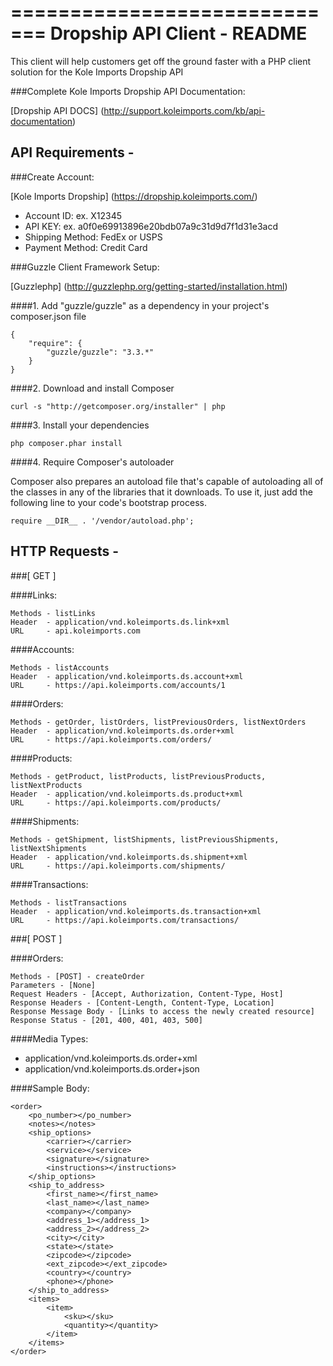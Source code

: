 =============================
Dropship API Client - README
=============================

This client will help customers get off the ground faster with a PHP client solution for the Kole Imports Dropship API

###Complete Kole Imports Dropship API Documentation:

[Dropship API DOCS] (http://support.koleimports.com/kb/api-documentation)

API Requirements -
-------------------------------------------------------------

###Create Account:

[Kole Imports Dropship] (https://dropship.koleimports.com/)

* Account ID: ex. X12345
* API KEY: ex. a0f0e69913896e20bdb07a9c31d9d7f1d31e3acd
* Shipping Method: FedEx or USPS
* Payment Method: Credit Card

###Guzzle Client Framework Setup:

[Guzzlephp] (http://guzzlephp.org/getting-started/installation.html)

####1. Add "guzzle/guzzle" as a dependency in your project's composer.json file

	{
		"require": {
			"guzzle/guzzle": "3.3.*"
		}
	}

####2. Download and install Composer

	curl -s "http://getcomposer.org/installer" | php

####3. Install your dependencies

	php composer.phar install

####4. Require Composer's autoloader

Composer also prepares an autoload file that's capable of autoloading all of the classes in any of the libraries that it downloads. To use it, just add the following line to your code's bootstrap process.

	require __DIR__ . '/vendor/autoload.php';


HTTP Requests -
------------------------

###[ GET ]

####Links:

	Methods - listLinks
	Header	- application/vnd.koleimports.ds.link+xml
	URL		- api.koleimports.com

####Accounts:

	Methods - listAccounts
	Header	- application/vnd.koleimports.ds.account+xml
	URL		- https://api.koleimports.com/accounts/1

####Orders:

	Methods - getOrder, listOrders, listPreviousOrders, listNextOrders
	Header	- application/vnd.koleimports.ds.order+xml
	URL		- https://api.koleimports.com/orders/

####Products:

	Methods - getProduct, listProducts, listPreviousProducts, listNextProducts
	Header	- application/vnd.koleimports.ds.product+xml
	URL		- https://api.koleimports.com/products/

####Shipments:

	Methods - getShipment, listShipments, listPreviousShipments, listNextShipments
	Header	- application/vnd.koleimports.ds.shipment+xml
	URL		- https://api.koleimports.com/shipments/

####Transactions:

	Methods - listTransactions
	Header	- application/vnd.koleimports.ds.transaction+xml
	URL		- https://api.koleimports.com/transactions/


###[ POST ]

####Orders:

	Methods - [POST] - createOrder
	Parameters - [None]
	Request Headers - [Accept, Authorization, Content-Type, Host]
	Response Headers - [Content-Length, Content-Type, Location]
	Response Message Body - [Links to access the newly created resource]
	Response Status - [201, 400, 401, 403, 500]

####Media Types:


* application/vnd.koleimports.ds.order+xml
* application/vnd.koleimports.ds.order+json

####Sample Body:

	<order>
		<po_number></po_number>
		<notes></notes>
		<ship_options>
			<carrier></carrier>
			<service></service>
			<signature></signature>
			<instructions></instructions>
		</ship_options>
		<ship_to_address>
			<first_name></first_name>
			<last_name></last_name>
			<company></company>
			<address_1></address_1>
			<address_2></address_2>
			<city></city>
			<state></state>
			<zipcode></zipcode>
			<ext_zipcode></ext_zipcode>
			<country></country>
			<phone></phone>
		</ship_to_address>
		<items>
			<item>
				<sku></sku>
				<quantity></quantity>
			</item>
		</items>
	</order>


